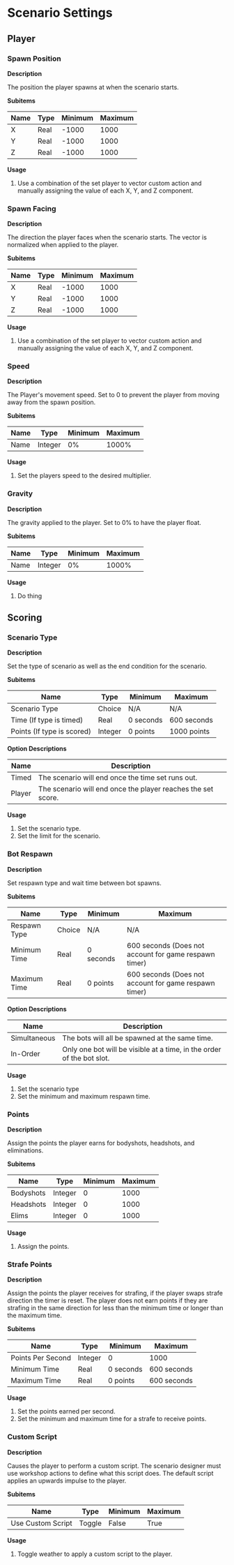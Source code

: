 # Scenario Settings

## Player

### Spawn Position

**Description**

The position the player spawns at when the scenario starts.

**Subitems**

| Name                       | Type                 | Minimum    | Maximum    |
| -------------------------- | -------------------- | ---------- | ---------- |
| X                          | Real                 | -1000      | 1000       |
| Y                          | Real                 | -1000      | 1000       |
| Z                          | Real                 | -1000      | 1000       |

**Usage**

1. Use a combination of the set player to vector custom action and manually assigning the value of each X, Y, and Z component.

### Spawn Facing

**Description**

The direction the player faces when the scenario starts. The vector is normalized when applied to the player.

**Subitems**

| Name                       | Type                 | Minimum    | Maximum    |
| -------------------------- | -------------------- | ---------- | ---------- |
| X                          | Real                 | -1000      | 1000       |
| Y                          | Real                 | -1000      | 1000       |
| Z                          | Real                 | -1000      | 1000       |


**Usage**

1. Use a combination of the set player to vector custom action and manually assigning the value of each X, Y, and Z component.

### Speed

**Description**

The Player's movement speed. Set to 0 to prevent the player from moving away from the spawn position.

**Subitems**

| Name                       | Type                 | Minimum    | Maximum    |
| -------------------------- | -------------------- | ---------- | ---------- |
| Name                       | Integer              | 0%         | 1000%      |


**Usage**

1. Set the players speed to the desired multiplier.

### Gravity

**Description**

The gravity applied to the player. Set to 0% to have the player float.

**Subitems**

| Name                       | Type                 | Minimum    | Maximum    |
| -------------------------- | -------------------- | ---------- | ---------- |
| Name                       | Integer              | 0%         | 1000%      |


**Usage**

1. Do thing

## Scoring

### Scenario Type

**Description**

Set the type of scenario as well as the end condition for the scenario.

**Subitems**

| Name                       | Type                 | Minimum    | Maximum     |
| -------------------------- | -------------------- | ---------- | ----------- |
| Scenario Type              | Choice               | N/A        | N/A         |
| Time (If type is timed)     | Real                 | 0 seconds  | 600 seconds |
| Points (If type is scored) | Integer              | 0 points   | 1000 points |

**Option Descriptions**

| Name                        | Description                                    |
| --------------------------- | ---------------------------------------------- |
| Timed                       | The scenario will end once the time set runs out.    |
| Player                      | The scenario will end once the player reaches the set score.  |

**Usage**

1. Set the scenario type.
2. Set the limit for the scenario.

### Bot Respawn

**Description**

Set respawn type and wait time between bot spawns.

**Subitems**

| Name                       | Type                 | Minimum    | Maximum     |
| -------------------------- | -------------------- | ---------- | ----------- |
| Respawn Type               | Choice               | N/A        | N/A         |
| Minimum Time               | Real                 | 0 seconds  | 600 seconds (Does not account for game respawn timer) |
| Maximum Time               | Real                 | 0 points   | 600 seconds (Does not account for game respawn timer) |

**Option Descriptions**

| Name                        | Description                                    |
| --------------------------- | ---------------------------------------------- |
| Simultaneous                | The bots will all be spawned at the same time. |
| In-Order                    | Only one bot will be visible at a time, in the order of the bot slot. |
**Usage**

1. Set the scenario type
2. Set the minimum and maximum respawn time.


### Points

**Description**

Assign the points the player earns for bodyshots, headshots, and eliminations.

**Subitems**

| Name                       | Type                 | Minimum    | Maximum    |
| -------------------------- | -------------------- | ---------- | ---------- |
| Bodyshots                  | Integer              | 0          | 1000       |
| Headshots                  | Integer              | 0          | 1000       |
| Elims                      | Integer              | 0          | 1000       |

**Usage**

1. Assign the points.

### Strafe Points

**Description**

Assign the points the player receives for strafing, if the player swaps strafe direction the timer is reset. The player does not earn points if they are strafing in the same direction for less than the minimum time or longer than the maximum time.

**Subitems**

| Name                       | Type                 | Minimum    | Maximum     |
| -------------------------- | -------------------- | ---------- | ----------- |
| Points Per Second          | Integer              | 0          | 1000        |
| Minimum Time               | Real                 | 0 seconds  | 600 seconds |
| Maximum Time               | Real                 | 0 points   | 600 seconds |


**Usage**

1. Set the points earned per second.
2. Set the minimum and maximum time for a strafe to receive points.

### Custom Script

**Description**

Causes the player to perform a custom script. The scenario designer must use workshop actions to define what this script does. The default script applies an upwards impulse to the player.

**Subitems**

| Name                       | Type                 | Minimum    | Maximum    |
| -------------------------- | -------------------- | ---------- | ---------- |
| Use Custom Script          | Toggle               | False      | True       |


**Usage**

1. Toggle weather to apply a custom script to the player.
